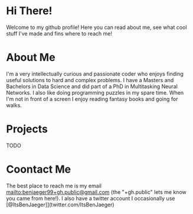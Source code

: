 # Hi There!
Welcome to my github profile! Here you can read about me, see what cool stuff I've made and fins where to reach me!

# About Me
I'm a very intellectually curious and passionate coder who enjoys finding useful solutions to hard and complex problems. I have a Masters and Bachelors in Data Science and did part of a PhD in Multitasking Neural Networks. I also like doing programming puzzles in my spare time. When I'm not in front of a screen I enjoy reading fantasy books and going for walks.

# Projects
TODO

# Coontact Me
The best place to reach me is my email [mailto:benjaeger99+gh.public@gmail.com](benjaeger99+gh.public@gmail.com) (the "+gh.public" lets me know you came from here!). I also have a twitter account I occasionally use [@ItsBenJaeger]](twitter.com/ItsBenJaeger)
